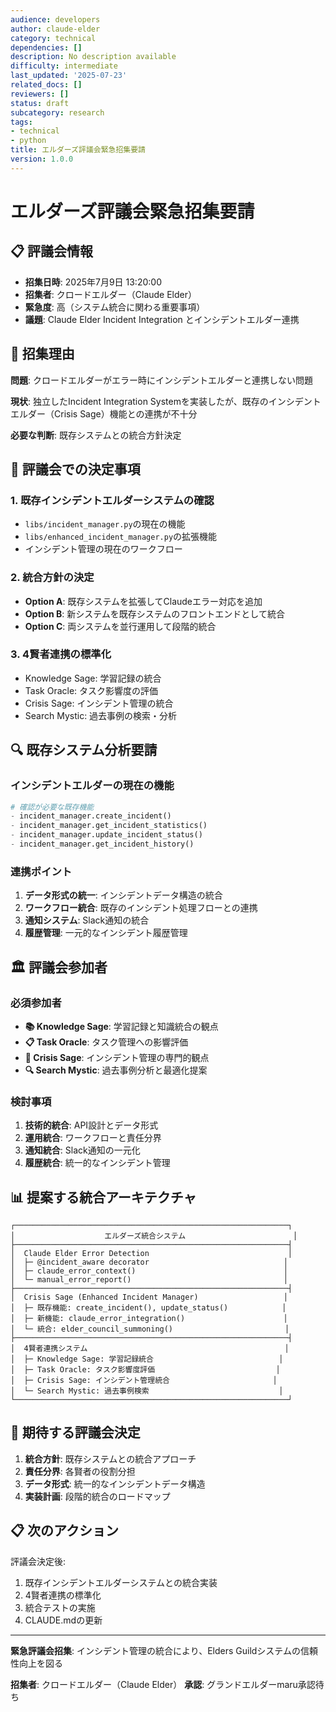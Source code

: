 ```yaml
---
audience: developers
author: claude-elder
category: technical
dependencies: []
description: No description available
difficulty: intermediate
last_updated: '2025-07-23'
related_docs: []
reviewers: []
status: draft
subcategory: research
tags:
- technical
- python
title: エルダーズ評議会緊急招集要請
version: 1.0.0
---
```


# エルダーズ評議会緊急招集要請

## 📋 評議会情報
- **招集日時**: 2025年7月9日 13:20:00
- **招集者**: クロードエルダー（Claude Elder）
- **緊急度**: 高（システム統合に関わる重要事項）
- **議題**: Claude Elder Incident Integration とインシデントエルダー連携

## 🚨 招集理由

**問題**: クロードエルダーがエラー時にインシデントエルダーと連携しない問題

**現状**: 独立したIncident Integration Systemを実装したが、既存のインシデントエルダー（Crisis Sage）機能との連携が不十分

**必要な判断**: 既存システムとの統合方針決定

## 🎯 評議会での決定事項

### 1. 既存インシデントエルダーシステムの確認
- `libs/incident_manager.py`の現在の機能
- `libs/enhanced_incident_manager.py`の拡張機能
- インシデント管理の現在のワークフロー

### 2. 統合方針の決定
- **Option A**: 既存システムを拡張してClaudeエラー対応を追加
- **Option B**: 新システムを既存システムのフロントエンドとして統合
- **Option C**: 両システムを並行運用して段階的統合

### 3. 4賢者連携の標準化
- Knowledge Sage: 学習記録の統合
- Task Oracle: タスク影響度の評価
- Crisis Sage: インシデント管理の統合
- Search Mystic: 過去事例の検索・分析

## 🔍 既存システム分析要請

### インシデントエルダーの現在の機能
```python
# 確認が必要な既存機能
- incident_manager.create_incident()
- incident_manager.get_incident_statistics()
- incident_manager.update_incident_status()
- incident_manager.get_incident_history()
```

### 連携ポイント
1. **データ形式の統一**: インシデントデータ構造の統合
2. **ワークフロー統合**: 既存のインシデント処理フローとの連携
3. **通知システム**: Slack通知の統合
4. **履歴管理**: 一元的なインシデント履歴管理

## 🏛️ 評議会参加者

### 必須参加者
- **📚 Knowledge Sage**: 学習記録と知識統合の観点
- **📋 Task Oracle**: タスク管理への影響評価
- **🚨 Crisis Sage**: インシデント管理の専門的観点
- **🔍 Search Mystic**: 過去事例分析と最適化提案

### 検討事項
1. **技術的統合**: API設計とデータ形式
2. **運用統合**: ワークフローと責任分界
3. **通知統合**: Slack通知の一元化
4. **履歴統合**: 統一的なインシデント管理

## 📊 提案する統合アーキテクチャ

```
┌─────────────────────────────────────────────────────────────┐
│                    エルダーズ統合システム                        │
├─────────────────────────────────────────────────────────────┤
│  Claude Elder Error Detection                               │
│  ├─ @incident_aware decorator                              │
│  ├─ claude_error_context()                                 │
│  └─ manual_error_report()                                  │
├─────────────────────────────────────────────────────────────┤
│  Crisis Sage (Enhanced Incident Manager)                   │
│  ├─ 既存機能: create_incident(), update_status()            │
│  ├─ 新機能: claude_error_integration()                      │
│  └─ 統合: elder_council_summoning()                         │
├─────────────────────────────────────────────────────────────┤
│  4賢者連携システム                                            │
│  ├─ Knowledge Sage: 学習記録統合                            │
│  ├─ Task Oracle: タスク影響度評価                           │
│  ├─ Crisis Sage: インシデント管理統合                       │
│  └─ Search Mystic: 過去事例検索                             │
└─────────────────────────────────────────────────────────────┘
```

## 🎯 期待する評議会決定

1. **統合方針**: 既存システムとの統合アプローチ
2. **責任分界**: 各賢者の役割分担
3. **データ形式**: 統一的なインシデントデータ構造
4. **実装計画**: 段階的統合のロードマップ

## 📋 次のアクション

評議会決定後:
1. 既存インシデントエルダーシステムとの統合実装
2. 4賢者連携の標準化
3. 統合テストの実施
4. CLAUDE.mdの更新

---

**緊急評議会招集**: インシデント管理の統合により、Elders Guildシステムの信頼性向上を図る

**招集者**: クロードエルダー（Claude Elder）
**承認**: グランドエルダーmaru承認待ち
